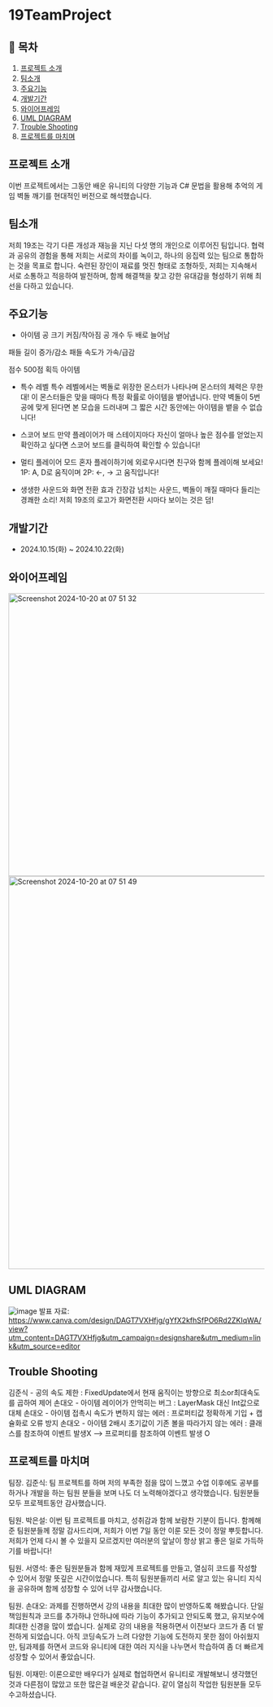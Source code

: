 # 19TeamProject

## 📖 목차
1. [프로젝트 소개](#프로젝트-소개)
2. [팀소개](#팀소개)
3. [주요기능](#주요기능)
4. [개발기간](#개발기간)
5. [와이어프레임](#와이어프레임)
6. [UML DIAGRAM](#uml-diagram)
7. [Trouble Shooting](#trouble-shooting)
8. [프로젝트를 마치며](#프로젝트를-마치며)
    
## 프로젝트 소개
이번 프로젝트에서는 그동안 배운 유니티의 다양한 기능과 C# 문법을 활용해 추억의 게임 벽돌 깨기를 현대적인 버전으로 해석했습니다.

## 팀소개
저희 19조는 각기 다른 개성과 재능을 지닌 다섯 명의 개인으로 이루어진 팀입니다. 협력과 공유의 경험을 통해 저희는 서로의 차이를 녹이고, 하나의 응집력 있는 팀으로 통합하는 것을 목표로 합니다. 숙련된 장인이 재료를 멋진 형태로 조형하듯, 저희는 지속해서 서로 소통하고 적응하여 발전하며, 함께 해결책을 찾고 강한 유대감을 형성하기 위해 최선을 다하고 있습니다.

## 주요기능

- 아이템
공 크기 커짐/작아짐
공 개수 두 배로 늘어남

패들 길이 증가/감소
패들 속도가 가속/급감

점수 500점 획득 아이템

- 특수 레벨
특수 레벨에서는 벽돌로 위장한 몬스터가 나타나며 몬스터의 체력은 무한대! 이 몬스터들은 맞을 때마다 특정 확률로 아이템을 뱉어냅니다. 만약 벽돌이 5번 공에 맞게 된다면 본 모습을 드러내며 그 짧은 시간 동안에는 아이템을 뱉을 수 없습니다!

- 스코어 보드
만약 플레이어가 매 스테이지마다 자신이 얼마나 높은 점수를 얻었는지 확인하고 싶다면 스코어 보드를 클릭하여 확인할 수 있습니다!

- 멀티 플레이어 모드
혼자 플레이하기에 외로우시다면 친구와 함께 플레이해 보세요! 1P: A, D로 움직이며 2P: <-, -> 고 움직입니다!

- 생생한 사운드와 화면 전환 효과
긴장감 넘치는 사운드, 벽돌이 깨질 때마다 들리는 경쾌한 소리! 저희 19조의 로고가 화면전환 시마다 보이는 것은 덤!

## 개발기간
- 2024.10.15(화) ~ 2024.10.22(화)

## 와이어프레임
<img width="556" alt="Screenshot 2024-10-20 at 07 51 32" src="https://github.com/user-attachments/assets/ff0b0b7d-c782-4fd3-b884-d25aed019ea2">
<img width="772" alt="Screenshot 2024-10-20 at 07 51 49" src="https://github.com/user-attachments/assets/ad994364-8a0d-4183-9e15-c2d15432e18a">

## UML DIAGRAM
![image](https://github.com/user-attachments/assets/5e4d47fe-2543-475e-9756-18d494966773)
발표 자료: https://www.canva.com/design/DAGT7VXHfjg/gYfX2kfhSfPO6Rd2ZKIqWA/view?utm_content=DAGT7VXHfjg&utm_campaign=designshare&utm_medium=link&utm_source=editor
## Trouble Shooting

김준식 - 공의 속도 제한 : FixedUpdate에서 현재 움직이는 방향으로 최소or최대속도를 곱하여 제어
손대오 - 아이템 레이어가 안먹히는 버그 : LayerMask 대신 Int값으로 대체
손대오 - 아이템 접촉시 속도가 변하지 않는 에러 : 프로퍼티값 정확하게 기입 + 캡슐화로 오류 방지
손대오 - 아이템 2배시 초기값이 기존 볼을 따라가지 않는 에러 : 클래스를 참조하여 이벤트 발생X --> 프로퍼티를 참조하여 이벤트 발생 O
## 프로젝트를 마치며

팀장. 김준식: 팀 프로젝트를 하며 저의 부족한 점을 많이 느꼈고 수업 이후에도 공부를 하거나 개발을 하는 팀원 분들을 보며 나도 더 노력해야겠다고 생각했습니다. 팀원분들 모두 프로젝트동안 감사했습니다.

팀원. 박은설: 이번 팀 프로젝트를 마치고, 성취감과 함께 보람찬 기분이 듭니다. 함께해 준 팀원분들께 정말 감사드리며, 저희가 이번 7일 동안 이룬 모든 것이 정말 뿌듯합니다. 저희가 언제 다시 볼 수 있을지 모르겠지만 여러분의 앞날이 항상 밝고 좋은 일로 가득하기를 바랍니다!

팀원. 서영석: 좋은 팀원분들과 함께 재밌게 프로젝트를 만들고, 열심히 코드를 작성할 수 있어서 정말 뜻깊은 시간이었습니다. 특히 팀원분들끼리 서로 알고 있는 유니티 지식을 공유하며 함께 성장할 수 있어 너무 감사했습니다.

팀원. 손대오: 과제를 진행하면서 강의 내용을 최대한 많이 반영하도록 해봤습니다. 단일책임원칙과 코드를 추가하냐 안하냐에 따라 기능이 추가되고 안되도록 했고, 유지보수에 최대한 신경을 많이 썼습니다. 실제로 강의 내용을 적용하면서 이전보다 코드가 좀 더 발전하게 되었습니다. 아직 코딩속도가 느려 다양한 기능에 도전하지 못한 점이 아쉬웠지만, 팀과제를 하면서 코드와 유니티에 대한 여러 지식을 나누면서 학습하여 좀 더 빠르게 성장할 수 있어서 좋았습니다.

팀원. 이재민: 이론으로만 배우다가 실제로 협업하면서 유니티로 개발해보니 생각했던 것과 다른점이 많았고 또한 많은걸 배운것 같습니다. 같이 열심히 작업한 팀원분들 모두 수고하셨습니다.
